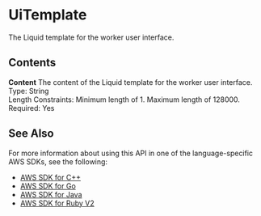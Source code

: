# UiTemplate<a name="API_UiTemplate"></a>

The Liquid template for the worker user interface\.

## Contents<a name="API_UiTemplate_Contents"></a>

 **Content**   <a name="SageMaker-Type-UiTemplate-Content"></a>
The content of the Liquid template for the worker user interface\.  
Type: String  
Length Constraints: Minimum length of 1\. Maximum length of 128000\.  
Required: Yes

## See Also<a name="API_UiTemplate_SeeAlso"></a>

For more information about using this API in one of the language\-specific AWS SDKs, see the following:
+  [AWS SDK for C\+\+](https://docs.aws.amazon.com/goto/SdkForCpp/sagemaker-2017-07-24/UiTemplate) 
+  [AWS SDK for Go](https://docs.aws.amazon.com/goto/SdkForGoV1/sagemaker-2017-07-24/UiTemplate) 
+  [AWS SDK for Java](https://docs.aws.amazon.com/goto/SdkForJava/sagemaker-2017-07-24/UiTemplate) 
+  [AWS SDK for Ruby V2](https://docs.aws.amazon.com/goto/SdkForRubyV2/sagemaker-2017-07-24/UiTemplate) 